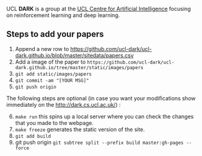 UCL **DARK** is a group at the [UCL Centre for Artificial Intelligence](https://www.ucl.ac.uk/ai-centre/) focusing on reinforcement learning and deep learning.

## Steps to add your papers
1. Append a new row to https://github.com/ucl-dark/ucl-dark.github.io/blob/master/sitedata/papers.csv
2. Add a image of the paper to `https://github.com/ucl-dark/ucl-dark.github.io/tree/master/static/images/papers`
3. `git add static/images/papers`
4. `git commit -am "[YOUR MSG]"`
5. `git push origin`

The following steps are optional (in case you want your modifications show immediately on the http://dark.cs.ucl.ac.uk/) :

6. `make run` this spins up a local server where you can check the changes that you made to the webpage.
7. `make freeze` generates the static version of the site.
8. `git add build`
9. git push origin `git subtree split --prefix build master:gh-pages --force`
